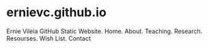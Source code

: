 # ernievc.github.io
Ernie Vilela GitHub Static Website. Home. About. Teaching. Research. Resourses. Wish List. Contact 
